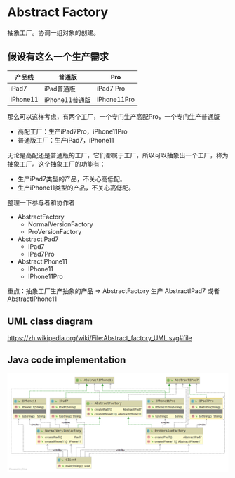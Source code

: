 # Abstract Factory
抽象工厂。协调一组对象的创建。

## 假设有这么一个生产需求

|产品线|普通版|Pro|
|---|---|---|
|iPad7| iPad普通版| iPad7 Pro |
|iPhone11| iPhone11普通版 |iPhone11Pro|

那么可以这样考虑，有两个工厂，一个专门生产高配Pro，一个专门生产普通版
- 高配工厂：生产iPad7Pro，iPhone11Pro
- 普通版工厂：生产iPad7，iPhone11

无论是高配还是普通版的工厂，它们都属于工厂，所以可以抽象出一个工厂，称为抽象工厂。这个抽象工厂的功能有：
- 生产iPad7类型的产品，不关心高低配。
- 生产iPhone11类型的产品，不关心高低配。

整理一下参与者和协作者
- AbstractFactory
  - NormalVersionFactory
  - ProVersionFactory
- AbstractIPad7
  - IPad7
  - IPad7Pro
- AbstractIPhone11
  - IPhone11
  - IPhone11Pro
  
重点：抽象工厂生产抽象的产品 => AbstractFactory 生产 AbstractIPad7 或者 AbstractIPhone11

## UML class diagram
https://zh.wikipedia.org/wiki/File:Abstract_factory_UML.svg#file

## Java code implementation
![](../../images/AbstractFactory-impl.png)

